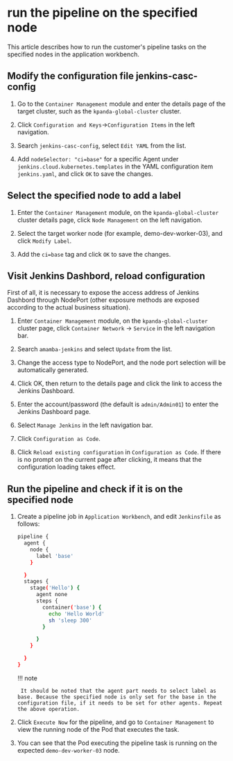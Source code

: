 # run the pipeline on the specified node

This article describes how to run the customer's pipeline tasks on the specified nodes in the application workbench.

## Modify the configuration file jenkins-casc-config

1. Go to the `Container Management` module and enter the details page of the target cluster, such as the `kpanda-global-cluster` cluster.

     <!--![]()screenshots-->

2. Click `Configuration and Keys`->`Configuration Items` in the left navigation.

     <!--![]()screenshots-->

3. Search `jenkins-casc-config`, select `Edit YAML` from the list.

     <!--![]()screenshots-->

4. Add `nodeSelector: "ci=base"` for a specific Agent under `jenkins.cloud.kubernetes.templates` in the YAML configuration item `jenkins.yaml`, and click `OK` to save the changes.

     <!--![]()screenshots-->

## Select the specified node to add a label

1. Enter the `Container Management` module, on the `kpanda-global-cluster` cluster details page, click `Node Management` on the left navigation.

     <!--![]()screenshots-->

2. Select the target worker node (for example, demo-dev-worker-03), and click `Modify Label`.

     <!--![]()screenshots-->

3. Add the `ci=base` tag and click `OK` to save the changes.

     <!--![]()screenshots-->

## Visit Jenkins Dashbord, reload configuration

First of all, it is necessary to expose the access address of Jenkins Dashbord through NodePort (other exposure methods are exposed according to the actual business situation).

1. Enter `Container Management` module, on the `kpanda-global-cluster` cluster page, click `Container Network` -> `Service` in the left navigation bar.

     <!--![]()screenshots-->

2. Search `amamba-jenkins` and select `Update` from the list.

     <!--![]()screenshots-->

3. Change the access type to NodePort, and the node port selection will be automatically generated.

     <!--![]()screenshots-->

4. Click OK, then return to the details page and click the link to access the Jenkins Dashboard.

     <!--![]()screenshots-->

5. Enter the account/password (the default is `admin/Admin01`) to enter the Jenkins Dashboard page.

     <!--![]()screenshots-->

6. Select `Manage Jenkins` in the left navigation bar.

     <!--![]()screenshots-->

7. Click `Configuration as Code`.

     <!--![]()screenshots-->

8. Click `Reload existing configuration` in `Configuration as Code`. If there is no prompt on the current page after clicking, it means that the configuration loading takes effect.

     <!--![]()screenshots-->

## Run the pipeline and check if it is on the specified node

1. Create a pipeline job in `Application Workbench`, and edit `Jenkinsfile` as follows:

    ```bash        
    pipeline {
      agent {
        node {
          label 'base'
        }

      }
      stages {
        stage('Hello') {
          agent none
          steps {
            container('base') {
              echo 'Hello World'
              sh 'sleep 300'
            }

          }
        }

      }
    }
    ```

    !!! note

        It should be noted that the agent part needs to select label as base. Because the specified node is only set for the base in the configuration file, if it needs to be set for other agents. Repeat the above operation.

1. Click `Execute Now` for the pipeline, and go to `Container Management` to view the running node of the Pod that executes the task.

     <!--![]()screenshots-->

2. You can see that the Pod executing the pipeline task is running on the expected `demo-dev-worker-03` node.